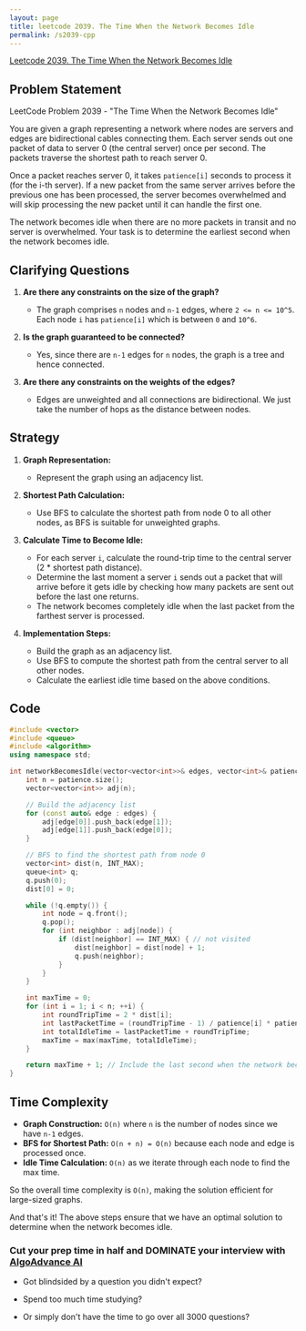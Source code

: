 ```yaml
---
layout: page
title: leetcode 2039. The Time When the Network Becomes Idle
permalink: /s2039-cpp
---
```

[Leetcode 2039. The Time When the Network Becomes Idle](https://algoadvance.github.io/algoadvance/l2039)
## Problem Statement

LeetCode Problem 2039 - "The Time When the Network Becomes Idle"

You are given a graph representing a network where nodes are servers and edges are bidirectional cables connecting them. Each server sends out one packet of data to server 0 (the central server) once per second. The packets traverse the shortest path to reach server 0.

Once a packet reaches server 0, it takes `patience[i]` seconds to process it (for the i-th server). If a new packet from the same server arrives before the previous one has been processed, the server becomes overwhelmed and will skip processing the new packet until it can handle the first one.

The network becomes idle when there are no more packets in transit and no server is overwhelmed. Your task is to determine the earliest second when the network becomes idle.

## Clarifying Questions

1. **Are there any constraints on the size of the graph?**
   - The graph comprises `n` nodes and `n-1` edges, where `2 <= n <= 10^5`. Each node `i` has `patience[i]` which is between `0` and `10^6`.

2. **Is the graph guaranteed to be connected?**
   - Yes, since there are `n-1` edges for `n` nodes, the graph is a tree and hence connected.

3. **Are there any constraints on the weights of the edges?**
   - Edges are unweighted and all connections are bidirectional. We just take the number of hops as the distance between nodes.

## Strategy

1. **Graph Representation:**
   - Represent the graph using an adjacency list.

2. **Shortest Path Calculation:**
   - Use BFS to calculate the shortest path from node 0 to all other nodes, as BFS is suitable for unweighted graphs.

3. **Calculate Time to Become Idle:**
   - For each server `i`, calculate the round-trip time to the central server (2 * shortest path distance).
   - Determine the last moment a server `i` sends out a packet that will arrive before it gets idle by checking how many packets are sent out before the last one returns.
   - The network becomes completely idle when the last packet from the farthest server is processed.

4. **Implementation Steps:**
   - Build the graph as an adjacency list.
   - Use BFS to compute the shortest path from the central server to all other nodes.
   - Calculate the earliest idle time based on the above conditions.

## Code

```cpp
#include <vector>
#include <queue>
#include <algorithm>
using namespace std;

int networkBecomesIdle(vector<vector<int>>& edges, vector<int>& patience) {
    int n = patience.size();
    vector<vector<int>> adj(n);

    // Build the adjacency list
    for (const auto& edge : edges) {
        adj[edge[0]].push_back(edge[1]);
        adj[edge[1]].push_back(edge[0]);
    }

    // BFS to find the shortest path from node 0
    vector<int> dist(n, INT_MAX);
    queue<int> q;
    q.push(0);
    dist[0] = 0;

    while (!q.empty()) {
        int node = q.front();
        q.pop();
        for (int neighbor : adj[node]) {
            if (dist[neighbor] == INT_MAX) { // not visited
                dist[neighbor] = dist[node] + 1;
                q.push(neighbor);
            }
        }
    }

    int maxTime = 0;
    for (int i = 1; i < n; ++i) {
        int roundTripTime = 2 * dist[i];
        int lastPacketTime = (roundTripTime - 1) / patience[i] * patience[i];
        int totalIdleTime = lastPacketTime + roundTripTime;
        maxTime = max(maxTime, totalIdleTime);
    }

    return maxTime + 1; // Include the last second when the network becomes idle
}
```

## Time Complexity

- **Graph Construction:** `O(n)` where `n` is the number of nodes since we have `n-1` edges.
- **BFS for Shortest Path:** `O(n + n) = O(n)` because each node and edge is processed once.
- **Idle Time Calculation:** `O(n)` as we iterate through each node to find the max time.

So the overall time complexity is `O(n)`, making the solution efficient for large-sized graphs.

And that's it! The above steps ensure that we have an optimal solution to determine when the network becomes idle.


### Cut your prep time in half and DOMINATE your interview with [AlgoAdvance AI](https://algoAdvance.com)

- Got blindsided by a question you didn't expect?

- Spend too much time studying?

- Or simply don't have the time to go over all 3000 questions?


